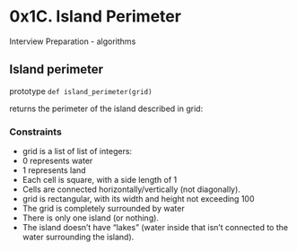 # 0x1C. Island Perimeter

Interview Preparation - algorithms

## Island perimeter 

prototype ```def island_perimeter(grid)```

returns the perimeter of the island described in grid:

### Constraints

* grid is a list of list of integers:
* 0 represents water
* 1 represents land
* Each cell is square, with a side length of 1
* Cells are connected horizontally/vertically (not diagonally).
* grid is rectangular, with its width and height not exceeding 100
* The grid is completely surrounded by water
* There is only one island (or nothing).
* The island doesn’t have “lakes” (water inside that isn’t connected to the water surrounding the island).